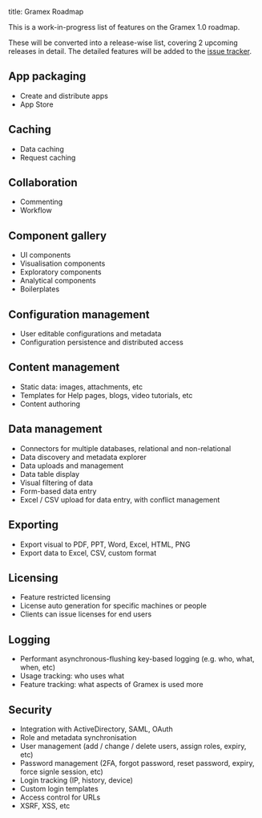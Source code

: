 title: Gramex Roadmap

This is a work-in-progress list of features on the Gramex 1.0 roadmap.

These will be converted into a release-wise list, covering 2 upcoming releases
in detail. The detailed features will be added to the
[issue tracker](http://code.gramener.com/s.anand/gramex/issues).

## App packaging

- Create and distribute apps
- App Store

## Caching

- Data caching
- Request caching

## Collaboration

- Commenting
- Workflow

## Component gallery

- UI components
- Visualisation components
- Exploratory components
- Analytical components
- Boilerplates

## Configuration management

- User editable configurations and metadata
- Configuration persistence and distributed access

## Content management

- Static data: images, attachments, etc
- Templates for Help pages, blogs, video tutorials, etc
- Content authoring

## Data management

- Connectors for multiple databases, relational and non-relational
- Data discovery and metadata explorer
- Data uploads and management
- Data table display
- Visual filtering of data
- Form-based data entry
- Excel / CSV upload for data entry, with conflict management

## Exporting

- Export visual to PDF, PPT, Word, Excel, HTML, PNG
- Export data to Excel, CSV, custom format

## Licensing

- Feature restricted licensing
- License auto generation for specific machines or people
- Clients can issue licenses for end users

## Logging

- Performant asynchronous-flushing key-based logging (e.g. who, what, when, etc)
- Usage tracking: who uses what
- Feature tracking: what aspects of Gramex is used more

## Security

- Integration with ActiveDirectory, SAML, OAuth
- Role and metadata synchronisation
- User management (add / change / delete users, assign roles, expiry, etc)
- Password management (2FA, forgot password, reset password, expiry, force signle session, etc)
- Login tracking (IP, history, device)
- Custom login templates
- Access control for URLs
- XSRF, XSS, etc
